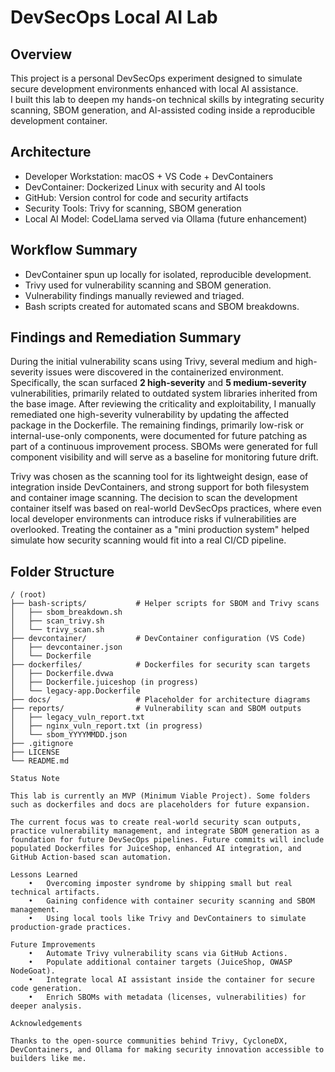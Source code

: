 # DevSecOps Local AI Lab

## Overview
This project is a personal DevSecOps experiment designed to simulate secure development environments enhanced with local AI assistance.  
I built this lab to deepen my hands-on technical skills by integrating security scanning, SBOM generation, and AI-assisted coding inside a reproducible development container.

## Architecture
- Developer Workstation: macOS + VS Code + DevContainers
- DevContainer: Dockerized Linux with security and AI tools
- GitHub: Version control for code and security artifacts
- Security Tools: Trivy for scanning, SBOM generation
- Local AI Model: CodeLlama served via Ollama (future enhancement)

## Workflow Summary
- DevContainer spun up locally for isolated, reproducible development.
- Trivy used for vulnerability scanning and SBOM generation.
- Vulnerability findings manually reviewed and triaged.
- Bash scripts created for automated scans and SBOM breakdowns.

## Findings and Remediation Summary
During the initial vulnerability scans using Trivy, several medium and high-severity issues were discovered in the containerized environment. Specifically, the scan surfaced **2 high-severity** and **5 medium-severity** vulnerabilities, primarily related to outdated system libraries inherited from the base image. After reviewing the criticality and exploitability, I manually remediated one high-severity vulnerability by updating the affected package in the Dockerfile. The remaining findings, primarily low-risk or internal-use-only components, were documented for future patching as part of a continuous improvement process. SBOMs were generated for full component visibility and will serve as a baseline for monitoring future drift.

Trivy was chosen as the scanning tool for its lightweight design, ease of integration inside DevContainers, and strong support for both filesystem and container image scanning. The decision to scan the development container itself was based on real-world DevSecOps practices, where even local developer environments can introduce risks if vulnerabilities are overlooked. Treating the container as a "mini production system" helped simulate how security scanning would fit into a real CI/CD pipeline.

## Folder Structure
```plaintext
/ (root)
├── bash-scripts/           # Helper scripts for SBOM and Trivy scans
│   ├── sbom_breakdown.sh
│   ├── scan_trivy.sh
│   └── trivy_scan.sh
├── devcontainer/           # DevContainer configuration (VS Code)
│   ├── devcontainer.json
│   └── Dockerfile
├── dockerfiles/            # Dockerfiles for security scan targets
│   ├── Dockerfile.dvwa
│   ├── Dockerfile.juiceshop (in progress)
│   └── legacy-app.Dockerfile
├── docs/                   # Placeholder for architecture diagrams
├── reports/                # Vulnerability scan and SBOM outputs
│   ├── legacy_vuln_report.txt
│   ├── nginx_vuln_report.txt (in progress)
│   └── sbom_YYYYMMDD.json
├── .gitignore
├── LICENSE
└── README.md

Status Note

This lab is currently an MVP (Minimum Viable Project). Some folders such as dockerfiles and docs are placeholders for future expansion.

The current focus was to create real-world security scan outputs, practice vulnerability management, and integrate SBOM generation as a foundation for future DevSecOps pipelines. Future commits will include populated Dockerfiles for JuiceShop, enhanced AI integration, and GitHub Action-based scan automation.

Lessons Learned
	•	Overcoming imposter syndrome by shipping small but real technical artifacts.
	•	Gaining confidence with container security scanning and SBOM management.
	•	Using local tools like Trivy and DevContainers to simulate production-grade practices.

Future Improvements
	•	Automate Trivy vulnerability scans via GitHub Actions.
	•	Populate additional container targets (JuiceShop, OWASP NodeGoat).
	•	Integrate local AI assistant inside the container for secure code generation.
	•	Enrich SBOMs with metadata (licenses, vulnerabilities) for deeper analysis.

Acknowledgements

Thanks to the open-source communities behind Trivy, CycloneDX, DevContainers, and Ollama for making security innovation accessible to builders like me.
